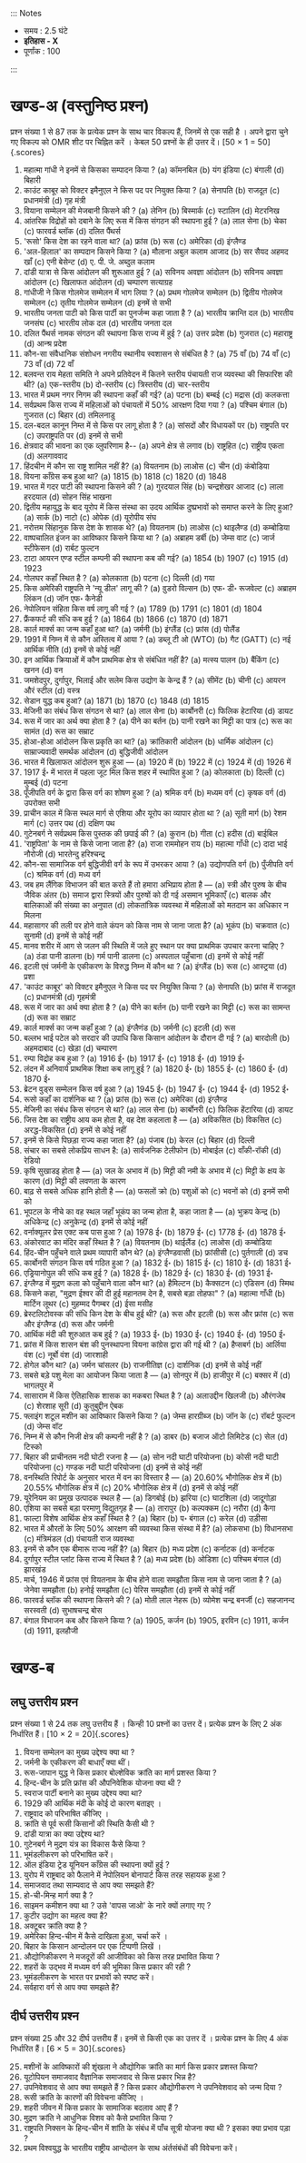 ::: Notes

- समय : 2.5 घंटे
- **इतिहास - X**
- पूर्णांक : 100

:::

# खण्ड-अ (वस्तुनिष्ठ प्रश्‍न)

प्रश्‍न संख्या 1 से 87 तक के प्रत्येक प्रश्‍न के साथ चार विकल्प हैं, जिनमें से एक सही है । अपने द्वारा चुने गए विकल्प को OMR शीट पर चिह्नित करें । केबल 50 प्रश्‍नों के ही उत्तर दें। [50 × 1 = 50]{.scores}

1. महात्मा गांधी ने इनमें से किसका सम्पादन किया ?
   (a) कॉमनबिल
   (b) यंग इंडिया
   (c) बंगाली
   (d) बिहारी
2. काउंट काबूर को विक्टर इमैनुएल ने किस पद पर नियुक्त किया ?
   (a) सेनापति
   (b) राजदूत
   (c) प्रधानमंत्री
   (d) गृह मंत्री
3. वियाना सम्मेलन की मेजबानी किसने की ?
   (a) लेनिन
   (b) बिस्मार्क
   (c) स्टालिन
   (d) मेटरनिख
4. आंतरिक विद्रोहों को दबाने के लिए रूस में किस संगठन की स्थापना हुई ?
   (a) लाल सेना
   (b) चेका
   (c) फारवर्ड ब्लॉक
   (d) दलित पैंथर्स
5. 'रूसो' किस देश का रहने वाला था?
   (a) फ्रांस
   (b) रूस
   (c) अमेरिका
   (d) इंग्लैण्ड
6. 'अल-हिलाल' का सम्पदान किसने किया ?
   (a) मौलाना अबुल कलाम आजाद
   (b) सर सैयद अहमद खाँ
   (c) एनी बेसेन्ट
   (d) ए. पी. जे. अब्दुल कलाम
7. दांडी यात्रा से किस आंदोलन की शुरूआत हुई ?
   (a) सविनय अवज्ञा आंदोलन
   (b) सविनय अवज्ञा आंदोलन
   (c) खिलाफत आंदोलन
   (d) चम्पारण सत्याग्रह
8. गांधीजी ने किस गोलमेज सम्मेलन में भाग लिया ?
   (a) प्रथम गोलमेज सम्मेलन
   (b) द्वितीय गोलमेज सम्मेलन
   (c) तृतीय गोलमेज सम्मेलन
   (d) इनमें से सभी
9. भारतीय जनता पाटी को किस पार्टी का पुनर्जन्म कहा जाता है ?
   (a) भारतीय क्रान्ति दल
   (b) भारतीय जनसंघ
   (c) भारतीय लोक दल
   (d) भारतीय जनता दल
10. दलित पैंथर्स नामक संगठन की स्थापना किस राज्य में हुई ?
    (a) उत्तर प्रदेश
    (b) गुजरात
    (c) महाराष्ट्र
    (d) आन्श्र प्रदेश
11. कौन-सा संवैधानिक संशोधन नगरीय स्थानीय स्वशासन से संबंधित है ?
    (a) 75 वाँ
    (b) 74 वाँ
    (c) 73 वाँ
    (d) 72 वाँ
12. बलवन्त राय मेहता समिति ने अपने प्रतिवेदन में कितने स्तरीय पंचायती राज व्यवस्था की सिफारिश की थी?
    (a) एक-स्तरीय
    (b) दो-स्तरीय
    (c) त्रिस्तरीय
    (d) चार-स्तरीय
13. भारत में प्रथम नगर निगम की स्थापना कहाँ की गई?
    (a) पटना
    (b) बम्बई
    (c) मद्रास
    (d) कलकत्ता
14. सर्वप्रथम किस राज्य में महिलाओं को पंचायतों में 50% आरक्षण दिया गया ?
    (a) पश्चिम बंगाल
    (b) गुजरात
    (c) बिहार
    (d) तमिलनाडु
15. दल-बदल कानून निम्त में से किस पर लागू होता है ?
    (a) सांसदों और विधायकों पर
    (b) राष्ट्रपति पर
    (c) उपराष्ट्रपति पर
    (d) इनमें से सभी
16. क्षेत्रवाद की भावना का एक व्लुपरिणाम है--
    (a) अपने क्षेत्र से लगाव
    (b) राष्ट्रहित
    (c) राष्ट्रीय एकता
    (d) अलगाववाद
17. हिंदचीन में कौन सा राष्ट्र शामिल नहीं है?
    (a) वियतनाम
    (b) लाओस
    (c) चीन
    (d) कंबोडिया
18. वियना काँग्रेस कब हुआ था?
    (a) 1815
    (b) 1818
    (c) 1820
    (d) 1848
19. भारत में गदर पाटी की स्थापना किसने की ?
    (a) गुरदयाल सिंह
    (b) चन्द्रशेखर आजाद
    (c) लाला हरदयाल
    (d) सोहन सिंह भाखना
20. द्वितीय महायुद्ध के बाद यूरोप में किस संस्था का उदय आर्थिक दुष्प्रभावों को समाप्त करने के लिए हुआ?
    (a) सार्क
    (b) नाटो
    (c) ओपेक
    (d) यूरोपीय संघ
21. नरोत्तम सिंहानुक किस देश के शासक थे?
    (a) वियतनाम
    (b) लाओस
    (c) थाइलैण्ड
    (d) कम्बोडिया
22. वाष्पचालित इंजन का आविष्कार किसने किया था ?
    (a) अब्राहम डर्बी
    (b) जेम्स वाट
    (c) जार्ज स्टीफेसन
    (d) रार्बट फुल्टन
23. टाटा आयरन एण्ड स्टील कम्पनी की स्थापना कब की गई?
    (a) 1854
    (b) 1907
    (c) 1915
    (d) 1923
24. गोलघर कहाँ स्थित है ?
    (a) कोलकाता
    (b) पटना
    (c) दिल्ली
    (d) गया
25. किस अमेरिकी राष्ट्रपति ने 'न्यू डील' लागू की ?
    (a) वु़डरो विल्सन
    (b) एफ॰ डी॰ रूजवेल्ट
    (c) अब्राहम लिंकन
    (d) जॉन एफ॰ कैनेडी
26. नेपोलियन संहिता किस वर्ष लागू की गई ?
    (a) 1789
    (b) 1791
    (c) 1801
    (d) 1804
27. फ्रैंकफर्ट की संधि कब हुई ?
    (a) 1864
    (b) 1866
    (c) 1870
    (d) 1871
28. कार्ल मार्क्स का जन्म कहाँ हुआ था?
    (a) जर्मनी
    (b) इंग्लैंड
    (c) फ्रांस
    (d) पोलैंड
29. 1991 में निम्न में से कौन अस्तित्व में आया ?
    (a) डब्लू टी ओ (WTO)
    (b) गैट (GATT)
    (c) नई आर्थिक नीति
    (d) इनमें से कोई नहीं
30. इन आर्थिक क्रियाओं में कौन प्राथमिक क्षेत्र से संबंधित नहीं है?
    (a) मत्स्य पालन
    (b) बैंकिंग
    (c) खनन
    (d) वन
31. जमशेदपुर, दुर्गापुर, भिलाई और सलेम किस उद्योग के केन्द्र हैं ?
    (a) सीमेंट
    (b) चीनी
    (c) आयरन औरं स्टील
    (d) वस्त्र
32. सेडान युद्ध कब हुआ?
    (a) 1871
    (b) 1870
    (c) 1848
    (d) 1815
33. मेजिनी का संबंध किस संगठन से था?
    (a) लाल सेना
    (b) कार्बोनरी
    (c) फिलिक हेटारिया
    (d) डायट
34. रूस में जार का अर्थ क्या होता है ?
    (a) पीने का बर्तन
    (b) पानी रखने का मिट्टी का पात्र
    (c) रूस का सामंत
    (d) रूस का सम्राट
35. होआ-होआ आंदोलन किस प्रकृति का था?
    (a) क्रांतिकारी आंदोलन
    (b) धार्मिक आंदोलन
    (c) साम्राज्यवादी समर्थक आंदोलन
    (d) बुद्धिजीवी आंदोलन
36. भारत में खिलाफत आंदोलन शुरू हुआ ―
    (a) 1920 में
    (b) 1922 में
    (c) 1924 में
    (d) 1926 में
37. 1917 ई॰ में भारत में पहला जूट मिल किस शहर में स्थापित हुआ ?
    (a) कोलकाता
    (b) दिल्ली
    (c) मुम्बई
    (d) पटना
38. पूँजीपति वर्ग के द्वारा किस वर्ग का शोषण हुआ ?
    (a) श्रमिक वर्ग
    (b) मध्यम वर्ग
    (c) कृषक वर्ग
    (d) उपरोक्त सभी
39. प्राचीन काल में किस स्थल मार्ग से एशिया और यूरोप का व्यापार होता था ?
    (a) सूती मार्ग
    (b) रेशम मार्ग
    (c) उत्तर पथ
    (d) दक्षिण पथ
40. गुटेनबर्ग ने सर्वप्रथम किस पुस्तक की छपाई की ?
    (a) कुरान
    (b) गीता
    (c) हदीस
    (d) बाईबिल
41. 'राष्ट्रपिता' के नाम से किसे जाना जाता है?
    (a) राजा राममोहन राय
    (b) महात्मा गाँधी
    (c) दादा भाई नौरोजी
    (d) भारतेन्दु हरिश्चन्द्र
42. कौन-सा सामाजिक वर्ग बुद्धिजीवी वर्ग के रूप में उभरकर आया ?
    (a) उद्योगपति वर्ग
    (b) पुँजीपति वर्ग
    (c) श्रमिक वर्ग
    (d) मध्य वर्ग
43. जब हम लैंगिक विभाजन की बात करते हैं तो हमारा अभिप्राय होता है ―
    (a) स्त्री और पुरुष के बीच जैविक अंतर
    (b) समाज द्वारा स्त्रियों और पुरुषों को दी गई असमान भूमिकाएँ
    (c) बालक और बालिकाओं की संख्या का अनुपात
    (d) लोकतांत्रिक व्यवस्था में महिलाओं को मतदान का अधिकार न मिलना
44. महासागर की तली पर होने वाले कंपन को किस नाम से जाना जाता है?
    (a) भूकंप
    (b) चक्रवात
    (c) सुनामी
    (d) इनमें से कोई नहीं
45. मानव शरीर में आग से जलन की स्थिति में जले हुए स्थान पर क्या प्राथमिक उपचार करना चाहिए ?
    (a) ठंडा पानी डालना
    (b) गर्म पानी डालना
    (c) अस्पताल पहुँचाना
    (d) इनमें से कोई नहीं
46. इटली एवं जर्मनी के एकीकरण के विरुद्ध निम्न में कौन था ?
    (a) इंग्लैंड
    (b) रूस
    (c) आस्ट्रया
    (d) प्रशा
47. 'काउंट काबूर' को विक्टर इमैनुएल ने किस पद पर नियुक्ति किया ?
    (a) सेनापति
    (b) फ्रांस में राजदूत
    (c) प्रधानमंत्री
    (d) गृहमंत्री
48. रूस में जार का अर्थ क्या होता है ?
    (a) पीने का बर्तन
    (b) पानी रखने का मिट्टी
    (c) रूस का सामन्त
    (d) रूस का सम्राट
49. कार्ल मार्क्स का जन्म कहाँ हुआ ?
    (a) इंग्लैणंड
    (b) जर्मनी
    (c) इटली
    (d) रूस
50. बल्लभ भाई पटेल को सरदार की उपाधि किस किसान आंदोलन के दौरान दी गई ?
    (a) बारदोली
    (b) अहमदाबाद
    (c) खेड़ा
    (d) चम्पारण
51. रम्पा विद्रोह कब हुआ ?
    (a) 1916 ई॰
    (b) 1917 ई॰
    (c) 1918 ई॰
    (d) 1919 ई॰
52. लंदन में अनिवार्य प्राथमिक शिक्षा कब लागू हुई ?
    (a) 1820 ई॰
    (b) 1855 ई॰
    (c) 1860 ई॰
    (d) 1870 ई॰
53. ब्रेटन वुड्स सम्मेलन किस वर्ष हुआ ?
    (a) 1945 ई॰
    (b) 1947 ई॰
    (c) 1944 ई॰
    (d) 1952 ई॰
54. रूसो कहाँ का दार्शनिक था ?
    (a) फ्रांस
    (b) रूस
    (c) अमेरिका
    (d) इंग्लैण्ड
55. मेजिनी का संबंध किस संगठन से था?
    (a) लाल सेना
    (b) कार्बोनरी
    (c) फिलिक हेंटारिया
    (d) डायट
56. जिस देश का राष्ट्रीय आय कम होता है, वह देश कहलाता है ―
    (a) अविकसित
    (b) विकसित
    (c) अरद्ध-विकसित
    (d) इनमें से कोई नहीं
57. इनमें से किसे पिछड़ा राज्य कहा जाता है?
    (a) पंजाब
    (b) केरल
    (c) बिहार
    (d) दिल्ली
58. संचार का सबसे लोकप्रिय साधन है:
    (a) सार्वजनिक टेलीफोन
    (b) मोबाईल
    (c) वाँकी-रॉकी
    (d) रेडियो
59. कृषि सुखाडइ होता है ―
    (a) जल के अभाव में
    (b) मिट्टी की नमी के अभाव में
    (c) मिट्टी के क्षय के कारण
    (d) मिट्टी की लवणता के कारण
60. बाढ़ से सबसे अधिक हानि होती है ―
    (a) फसलों क्रो
    (b) पशुओं को
    (c) भवनों को
    (d) इनमें सभी को
61. भूपटल के नीचे का वह स्थल जहाँ भूकंप का जन्म होता है, कहा जाता है ―
    (a) भुक्रप केन्द्र
    (b) अधिकेन्द्र
    (c) अनुकेन्द्र
    (d) इनमें से कोई नहीं
62. वर्नाक्यूलर प्रेस एक्ट कब पास हुआ ?
    (a) 1978 ई॰
    (b) 1879 ई॰
    (c) 1778 ई॰
    (d) 1878 ई॰
63. अंकोरवाट का मंदिर कहाँ स्थित है ?
    (a) वियतनाम
    (b) थाईलैंड
    (c) लाओस
    (d) कम्बोडिया
64. हिंद-चीन पहुँचने वाले प्रथम व्यापारी कौन थे?
    (a) इंग्लैण्डवासी
    (b) फ्रांसीसी
    (c) पुर्तगाली
    (d) डच
65. कार्बोनरी संगठन किस वर्ष गठित हुआ ?
    (a) 1832 ई॰
    (b) 1815 ई॰
    (c) 1810 ई॰
    (d) 1831 ई॰
66. एड्रियानोपुल की संधि कब हुई ?
    (a) 1828 ई॰
    (b) 1829 ई॰
    (c) 1830 ई॰
    (d) 1931 ई॰
67. इंग्लैण्ड में मुद्रण कला को पहुँचाने वाला कौन था?
    (a) हैमिल्टन
    (b) कैक्सटन
    (c) एडिसन
    (d) स्मिथ
68. किसने कहा, "मुद्रण ईश्वर की दी हुई महानतम देन है, सबसे बड़ा तोहफा" ?
    (a) महात्मा गाँधी
    (b) मार्टिन लूथर
    (c) मुहम्मद पैगम्बर
    (d) ईसा मसीह
69. ब्रेस्टलिटोवस्क की संधि किन देश के बीच हुई थी?
    (a) रूस और इटली
    (b) रूस और फ्रांस
    (c) रूस और इंग्लैण्ड
    (d) रूस और जर्मनी
70. आर्थिक मंदी की शुरुआत कब हुई ?
    (a) 1933 ई॰
    (b) 1930 ई॰
    (c) 1940 ई॰
    (d) 1950 ई॰
71. फ्रांस में किस शासन बंश की पुनस्थापना वियना कांग्रेस द्वारा की गई थी ?
    (a) हैप्सबर्ग
    (b) आर्लिया वंश
    (c) नूर्बो वंश
    (d) जारशाही
72. होगेल कौन था?
    (a) जर्मन चांसलर
    (b) राजनीतिज्ञ
    (c) दार्शनिक
    (d) इनमें से कोई नहीं
73. सबसे बड़े पशु मेला का आयोजन किया जाता है ―
    (a) सोनपुर में
    (b) हाजीपुर में
    (c) बक्सर में
    (d) भागलपुर में
74. सासाराम में किस ऐतिहासिक शासक का मकबरा स्थित है ?
    (a) अलाउद्दीन खिलजी
    (b) औरंगजेब
    (c) शेरशाह सूरी
    (d) कुतुबुद्दीन ऐबक
75. फ्लाइंग शटूल मशीन का आविष्कार किसने किया ?
    (a) जेम्स हारग्रीब्ज
    (b) जॉन के
    (c) रॉबर्ट फुल्टन
    (d) जेम्स वॉट
76. निम्न में से कौन निजी क्षेत्र की कम्पनी नहीं है ?
    (a) डाबर
    (b) बजाज ऑटो लिमिटेड
    (c) सेल
    (d) टिस्को
77. बिहार की प्राचीनतम नदी घोटी रजना है ―
    (a) सोन नदी घाटी परियोजना
    (b) कोसी नदी घाटी परियोजना
    (c) गण्डक नदी घाटी परियोजना
    (d) इनमें से कोई नहीं
78. वनस्थिति रिपोर्ट के अनुसार भारत में वन का विस्तार है ―
    (a) 20.60% भौगोलिक क्षेत्र में
    (b) 20.55% भौगोलिक क्षेत्र में
    (c) 20% भौगोलिक क्षेत्र में
    (d) इनमें से कोई नहीं
79. यूरेनियम का प्रमुख उत्पादक स्थल है ―
    (a) डिगबोई
    (b) झरिया
    (c) घाटशिला
    (d) जादूगोड़ा
80. एशिया का सबसे बड़ा परमाणु विद्युतगृह है ―
    (a) तारापुर
    (b) कल्पक्कम
    (c) नरौरा
    (d) कैगा
81. फाल्टा विशेष आर्थिक क्षेत्र कहाँ स्थित है ?
    (a) बिहार
    (b) प॰ बंगाल
    (c) करेल
    (d) उड़ीसा
82. भारत में औरतों के लिए 50% आरक्षण की व्यवस्था किस संस्था में है?
    (a) लोकसभा
    (b) विधानसभा
    (c) मंत्रिमंडल
    (d) पंचायती राज व्यवस्था
83. इनमें से कौन एक बीमारू राज्य नहीं है?
    (a) बिहार
    (b) मध्य प्रदेश
    (c) कर्नाटक
    (d) कर्नाटक
84. दुर्गापुर स्टील प्लांट किस राज्य में स्थित है ?
    (a) मध्य प्रदेश
    (b) ओडिशा
    (c) पश्चिम बंगाल
    (d) झारखंड
85. मार्च, 1946 में फ्रांस एवं वियतनाम के बीच होने वाला समझौता किस नाम से जाना जाता है ?
    (a) जेनेवा समझौता
    (b) हनोई समझौता
    (c) पेरिस समझौता
    (d) इनमें से कोई नहीं
86. फारवर्ड ब्लॉक की स्थापना किसने की ?
    (a) मोती लाल नेहरू
    (b) व्योमेश चन्द्र बनर्जी
    (c) सहजानन्द सरस्वती
    (d) सुभाषचन्द्र बोस
87. बंगाल विभाजन कब और किसने किया ?
    (a) 1905, कर्जन
    (b) 1905, इरविन
    (c) 1911, कर्जन
    (d) 1911, इलहौजी

# खण्ड-ब

## लघु उत्तरीय प्रश्‍न

प्रश्‍न संख्या 1 से 24 तक लघु उत्तरीय हैं । किन्ही 10 प्रश्‍नों का उत्तर दें। प्रत्येक प्रश्‍न के लिए 2 अंक निर्धारित हैं। [10 × 2 = 20]{.scores}

1. वियना सम्मेलन का मुख्य उद्देश्य क्या था ?
2. जर्मनी के एकीकरण की बाधाएँ क्या थीं।
3. रूस-जापान युद्ध ने किस प्रकार बोल्शेविक क्रांति का मार्ग प्रशस्त किया ?
4. हिन्द-चीन के प्रति फ्रांस की औपनिवेशिक योजना क्या थी ?
5. स्वराज पार्टी बनाने का मुख्य उद्देश्य क्या था?
6. 1929 की आर्थिक मंदी के कोई दो कारण बताइए ।
7. राष्ट्रवाद को परिभाषित कीजिए ।
8. क्रांति से पूर्व रूसी किसानों की स्थिति कैसी थी ?
9. दांडी यात्रा का क्या उद्देश्य था?
10. गुटेनबर्ग ने मुद्रण यंत्र का विकास कैसे किया ?
11. भूमंडलीकरण को परिभाषित करें।
12. ऑल इंडिया ट्रेड यूनियन काँग्रेस की स्थापना क्यों हुई ?
13. युरोप में राष्ट्रबाद को फैलाने में नेपोलियन बोनापार्ट किस तरह सहायक हुआ ?
14. समाजवाद तथा साम्यवाद से आप क्या समझते हैं?
15. हो-ची-मिन्ह मार्ग क्या है ?
16. साइमन कमीशन क्या था ? उसे 'वापस जाओ' के नारे क्यों लगाए गए ?
17. कुटीर उद्योग का महत्व क्या है?
18. अक्टूबर क्रांति क्या है ?
19. अमेरिका हिन्द-चीन में कैसे दाखिला हुआ, चर्चा करें ।
20. बिहार के किसान आन्दोलन पर एक टिप्पणी लिखें ।
21. औद्योगिकीकरण ने मजदूरों की आजीविका को किस तरह प्रभावित किया ?
22. शहरों के उद्भव में मध्यम वर्ग की भूमिका किस प्रकार की रही ?
23. भूमंडलीकरण के भारत पर प्रभावों को स्पष्ट करें।
24. सर्वहारा वर्ग से आप क्या समझते है?

## दीर्घ उत्तरीय प्रश्‍न

प्रश्‍न संख्या 25 और 32 दीर्घ उत्तरीय हैं। इनमें से किसी एक का उत्तर दें । प्रत्येक प्रश्‍न के लिए 4 अंक निर्धारित हैं। [6 × 5 = 30]{.scores}

25. मशीनों के आविष्कारों की शृंखला ने औद्योगिक क्रांति का मार्ग किस प्रकार प्रशस्त किया?
26. यूटोपियन समाजवाद वैज्ञानिक समाजवाद से किस प्रकार भिन्न है?
27. उपनिवेशवाद से आप क्या समझते हैं ? किस प्रकार औद्योगीकरण ने उपनिवेशवाद को जन्म दिया ?
28. रूसी क्रांति के कारणों की विवेचना कीजिए ।
29. शहरी जीवन में किस प्रकार के सामाजिक बदलाव आए हैं ?
30. मुद्रण क्रांति ने आधुनिक विशव को कैसे प्रभावित किया ?
31. राष्ट्रपति निक्सन के हिन्द-चीन में शांति के संबंध में पाँच सूत्री योजना क्या थी ? इसका क्या प्रभाव पड़ा ?
32. प्रथम विश्वयुद्ध के भारतीय राष्ट्रीय आन्दोलन के साथ अंर्तसंबंधों की विवेचना करें।
